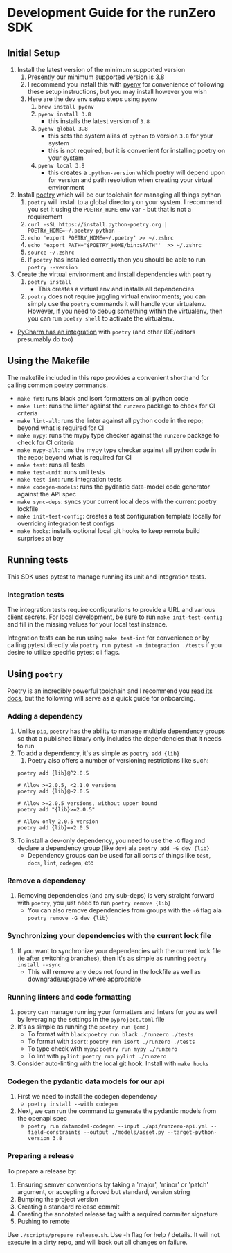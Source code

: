 # Development Guide for the runZero SDK

## Initial Setup

1. Install the latest version of the minimum supported version
   1. Presently our minimum supported version is 3.8
   2. I recommend you install this with [pyenv](https://github.com/pyenv/pyenv) for convenience of following these setup instructions, but you may install however you wish
   3. Here are the dev env setup steps using `pyenv`
      1. `brew install pyenv`
      2. `pyenv install 3.8`
         * this installs the latest version of `3.8`
      3. `pyenv global 3.8`
         * this sets the system alias of `python` to version `3.8` for your system
         * this is not required, but it is convenient for installing poetry on your system
      4. `pyenv local 3.8`
         * this creates a `.python-version` which poetry will depend upon for version and path resolution when creating your virtual environment
2. Install [poetry](https://python-poetry.org/docs/) which will be our toolchain for managing all things python
   1. `poetry` will install to a global directory on your system. I recommend you set it using the `POETRY_HOME` env var - but that is not a requirement
   2. `curl -sSL https://install.python-poetry.org | POETRY_HOME=~/.poetry python -`
   3. `echo 'export POETRY_HOME=~/.poetry' >> ~/.zshrc`
   4. `echo 'export PATH="$POETRY_HOME/bin:$PATH"'  >> ~/.zshrc`
   5. `source ~/.zshrc`
   6. If `poetry` has installed correctly then you should be able to run `poetry --version`
3. Create the virtual environment and install dependencies with `poetry`
   1. `poetry install`
      * This creates a virtual env and installs all dependencies
   2. `poetry` does not require juggling virtual environments; you can simply use the `poetry` commands it will handle your virtualenv. However, if you need to debug something within the virtualenv, then you can run `poetry shell` to activate the virtualenv.

* [PyCharm has an integration](https://www.jetbrains.com/help/pycharm/poetry.html) with `poetry` (and other IDE/editors presumably do too)

## Using the Makefile
The makefile included in this repo provides a convenient shorthand for calling common poetry commands.

* `make fmt`: runs black and isort formatters on all python code
* `make lint`: runs the linter against the `runzero` package to check for CI criteria
* `make lint-all`: runs the linter against all python code in the repo; beyond what is required for CI
* `make mypy`: runs the mypy type checker against the `runzero` package to check for CI criteria
* `make mypy-all`: runs the mypy type checker against all python code in the repo; beyond what is required for CI
* `make test`: runs all tests
* `make test-unit`: runs unit tests
* `make test-int`: runs integration tests
* `make codegen-models`: runs the pydantic data-model code generator against the API spec
* `make sync-deps`: syncs your current local deps with the current poetry lockfile
* `make init-test-config`: creates a test configuration template locally for overriding integration test configs
* `make hooks`: installs optional local git hooks to keep remote build surprises at bay

## Running tests
This SDK uses pytest to manage running its unit and integration tests.

### Integration tests
The integration tests require configurations to provide a URL and various client secrets. For local development, be sure to run `make init-test-config` and fill in the missing values for your local test instance.

Integration tests can be run using `make test-int` for convenience or by calling pytest directly via `poetry run pytest -m integration ./tests` if you desire to utilize specific pytest cli flags.

## Using `poetry`
Poetry is an incredibly powerful toolchain and I recommend you [read its docs](https://python-poetry.org/docs/), but the following will serve as a quick guide for onboarding.

### Adding a dependency
1. Unlike `pip`, `poetry` has the ability to manage multiple dependency groups so that a published library only includes the dependencies that it needs to run
2. To add a dependency, it's as simple as `poetry add {lib}`
   1. Poetry also offers a number of versioning restrictions like such:
   ```# Allow >=2.0.5, <3.0.0 versions
   poetry add {lib}@^2.0.5

   # Allow >=2.0.5, <2.1.0 versions
   poetry add {lib}@~2.0.5

   # Allow >=2.0.5 versions, without upper bound
   poetry add "{lib}>=2.0.5"

   # Allow only 2.0.5 version
   poetry add {lib}==2.0.5
   ```
3. To install a dev-only dependency, you need to use the `-G` flag and declare a dependency group (like `dev`) ala `poetry add -G dev {lib}`
   * Dependency groups can be used for all sorts of things like `test`, `docs`, `lint`, `codegen`, etc

### Remove a dependency
1. Removing dependencies (and any sub-deps) is very straight forward with `poetry`, you just need to run `poetry remove {lib}`
   * You can also remove dependencies from groups with the `-G` flag ala `poetry remove -G dev {lib}`

### Synchronizing your dependencies with the current lock file
1. If you want to synchronize your dependencies with the current lock file (ie after switching branches), then it's as simple as running `poetry install --sync`
   * This will remove any deps not found in the lockfile as well as downgrade/upgrade where appropriate

### Running linters and code formatting
1. `poetry` can manage running your formatters and linters for you as well by leveraging the settings in the `pyproject.toml` file
2. It's as simple as running the `poetry run {cmd}`
   * To format with `black`:`poetry run black ./runzero ./tests`
   * To format with `isort`: `poetry run isort ./runzero ./tests`
   * To type check with `mypy`: `poetry run mypy ./runzero`
   * To lint with `pylint`: `poetry run pylint ./runzero`
3. Consider auto-linting with the local git hook. Install with `make hooks`

### Codegen the pydantic data models for our api
1. First we need to install the codegen dependency
   * `poetry install --with codegen`
2. Next, we can run the command to generate the pydantic models from the openapi spec
   * `poetry run datamodel-codegen --input ./api/runzero-api.yml --field-constraints --output ./models/asset.py --target-python-version 3.8`

### Preparing a release

To prepare a release by:

1. Ensuring semver conventions by taking a 'major', 'minor' or 'patch' argument, or accepting a forced but standard,
   version string
2. Bumping the project version
3. Creating a standard release commit
4. Creating the annotated release tag with a required commiter signature
5. Pushing to remote

Use `./scripts/prepare_release.sh`. Use -h flag for help / details. It will not execute in a dirty repo, and will back out
all changes on failure.

